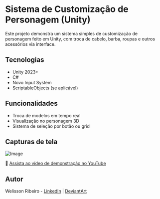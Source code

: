 # Sistema de Customização de Personagem (Unity)

Este projeto demonstra um sistema simples de customização de personagem feito em Unity, com troca de cabelo, barba, roupas e outros acessórios via interface.

## Tecnologias
- Unity 2023+
- C#
- Novo Input System
- ScriptableObjects (se aplicável)

## Funcionalidades
- Troca de modelos em tempo real
- Visualização no personagem 3D
- Sistema de seleção por botão ou grid

## Capturas de tela
![Image](https://github.com/user-attachments/assets/c2fa9455-a78e-4325-8ca0-839dbd38048a)


🎥 [Assista ao vídeo de demonstração no YouTube](https://youtu.be/ljBDMSo3byM)

## Autor
Welisson Ribeiro - [LinkedIn](https://linkedin.com/in/welisson-ribeiro) | [DeviantArt](https://www.deviantart.com/hellwel)
